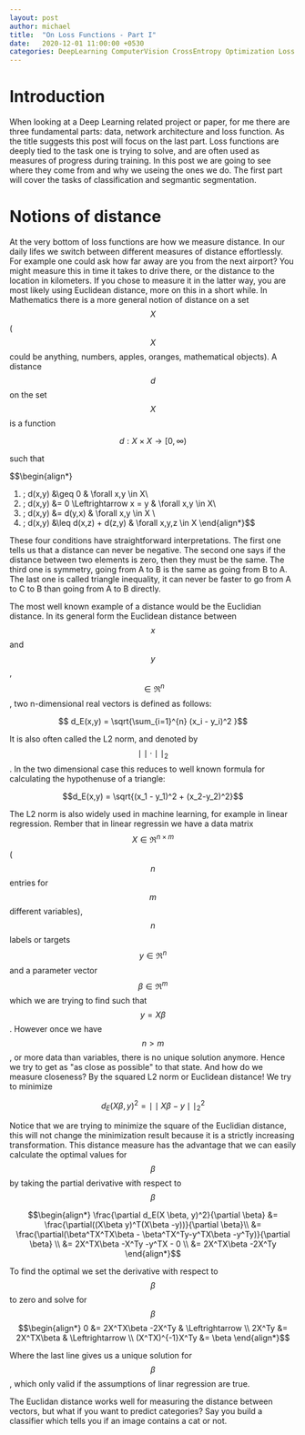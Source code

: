 ```yaml
---
layout: post
author: michael
title:  "On Loss Functions - Part I"
date:   2020-12-01 11:00:00 +0530
categories: DeepLearning ComputerVision CrossEntropy Optimization Loss Distance LinearRegression
---
```

# Introduction
When looking at a Deep Learning related project or paper, for me there are three fundamental parts: data, network architecture and loss function. As the title suggests this post will focus on the last part. Loss functions are deeply tied to the task one is trying to solve, and are often used as measures of progress during training. In this post we are going to see where they come from and why we useing the ones we do. The first part will cover the tasks of classification and segmantic segmentation.

# Notions of distance
At the very bottom of loss functions are how we measure distance. In our daily lifes we switch between different measures of distance effortlessly. For example one could ask how far away are you from the next airport? You might measure this in time it takes to drive there, or the distance to the location in kilometers. If you chose to measure it in the latter way, you are most likely using Euclidean distance, more on this in a short while. In Mathematics there is a more general notion of distance on a set $$X$$ ($$X$$ could be anything, numbers, apples, oranges, mathematical objects). A distance $$d$$ on the set $$X$$ is a function

$$d : X \times X \longrightarrow [0, \infty)$$

such that

$$\begin{align*} 
1. \; d(x,y) &\geq  0  & \forall x,y \in X\\ 
2. \; d(x,y) &= 0 \Leftrightarrow x = y & \forall x,y \in X\\
3. \; d(x,y) &= d(y,x)  & \forall x,y \in X \\
4. \; d(x,y) &\leq d(x,z) + d(z,y) & \forall x,y,z \in X
\end{align*}$$

These four conditions have straightforward interpretations. The first one tells us that a distance can never be negative. The second one says if the distance between two elements is zero, then they must be the same. The third one is symmetry, going from A to B is the same as going from B to A. The last one is called triangle inequality, it can never be faster to go from A to C to B than going from A to B directly.

The most well known example of a distance would be the Euclidian distance. In its general form the Euclidean distance between $$x$$ and $$y$$, $$\in \Re^n $$, two n-dimensional real vectors is defined as follows:

$$ d_E(x,y) = \sqrt{\sum_{i=1}^{n} (x_i - y_i)^2 }$$

It is also often called the L2 norm, and denoted by $$\mid\mid \cdot \mid\mid_2$$. In the two dimensional case this reduces to well known formula for calculating the hypothenuse of a triangle:

$$d_E(x,y) = \sqrt{(x_1 - y_1)^2 + (x_2-y_2)^2}$$

The L2 norm is also widely used in machine learning, for example in linear regression. Rember that in linear regressin we have a data matrix $$X \in \Re^{n \times m}$$ ($$n$$ entries for $$m$$ different variables), $$n$$ labels or targets $$y \in \Re^n$$ and a parameter vector $$\beta \in \Re^m$$ which we are trying to find such that $$y = X \beta$$. However once we have $$n > m$$, or more data than variables, there is no unique solution anymore. Hence we try to get as "as close as possible" to that state. And how do we measure closeness? By the squared L2 norm or Euclidean distance! We try to minimize

$$ d_E(X\beta, y)^2 = \mid \mid X \beta - y \mid \mid^2_2$$

Notice that we are trying to minimize the square of the Euclidian distance, this will not change the minimization result because it is a strictly increasing transformation. This distance measure has the advantage that we can easily calculate the optimal values for $$\beta$$ by taking the partial derivative with respect to $$\beta$$ 

$$\begin{align*} 
 \frac{\partial d_E(X \beta, y)^2}{\partial \beta} &=  \frac{\partial((X\beta y)^T(X\beta -y))}{\partial \beta}\\ 
  &= \frac{\partial(\beta^TX^TX\beta - \beta^TX^Ty-y^TX\beta -y^Ty)}{\partial \beta} \\
 &= 2X^TX\beta -X^Ty  -y^TX - 0 \\
&= 2X^TX\beta -2X^Ty
\end{align*}$$

To find the optimal we set the derivative with respect to $$\beta$$ to zero and solve for $$\beta$$
$$\begin{align*}
0 &= 2X^TX\beta -2X^Ty & \Leftrightarrow \\
2X^Ty &= 2X^TX\beta & \Leftrightarrow \\
(X^TX)^{-1}X^Ty &= \beta
\end{align*}$$

Where the last line gives us a unique solution for $$\beta$$, which only valid if the assumptions of linar regression are true.

The Euclidan distance works well for measuring the distance between vectors, but what if you want to predict categories? Say you build a classifier which tells you if an image contains a cat or not.




